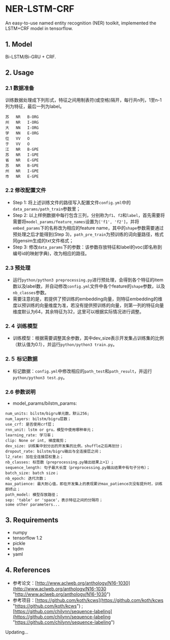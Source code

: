 # NER-LSTM-CRF
An easy-to-use named entity recognition (NER) toolkit, implemented the LSTM+CRF model in tensorflow.

## 1. Model
Bi-LSTM/Bi-GRU + CRF.

## 2. Usage
### 2.1 数据准备
训练数据处理成下列形式，特征之间用制表符(或空格)隔开，每行共n列，1至n-1列为特征，最后一列为label。

    苏   NR   B-ORG
    州   NR   I-ORG
    大   NN   I-ORG
    学   NN   E-ORG
    位   VV   O
    于   VV   O
    江   NR   B-GPE
    苏   NR   I-GPE
    省   NR   E-GPE
    苏   NR   B-GPE
    州   NR   I-GPE
    市   NR   E-GPE
### 2.2 修改配置文件
- Step 1: 将上述训练文件的路径写入配置文件`config.yml`中的`data_params/path_train`参数里；
- Step 2: 以上样例数据中每行包含三列，分别称为`f1`、`f2`和`label`，首先需要将需要将`model_params/feature_names`设置为`['f1', 'f2']`，并将`embed_params`下的名称改为相应的feature name，其中的`shape`参数需要通过预处理之后才能得到(Step 3)，`path_pre_train`为预训练的词向量路径，格式同gensim生成的txt文件格式；
- Step 3: 修改`data_params`下的参数：该参数存放特征和label的voc(即名称到编号id的映射字典)，改为相应的路径。

### 2.3 预处理
- 运行`python/python3 preprocessing.py`进行预处理，会得到各个特征的item数以及label数，并自动修改`config.yml`文件中各个feature的`shape`参数，以及`nb_classes`参数。
- 需要注意的是，若提供了预训练的embedding向量，则特征embedding的维度以预训练的向量维度为准，若没有提供预训练的向量，则第一列的特征向量维度默认为64，其余特征为32，这里可以根据实际情况进行调整。

### 2.４ 训练模型
- 训练模型：根据需要调整其余参数，其中dev_size表示开发集占训练集的比例（默认值为0.1），并运行`python/python3 train.py`。

### 2.５ 标记数据
- 标记数据：`config.yml`中修改相应的`path_test`和`path_result`，并运行`python/python3 test.py`。

### 2.6 参数说明
- model_params/bilstm_params:


```
num_units: bilstm/bigru单元数，默认256;
num_layers: bilstm/bigru层数；
use_crf: 是否使用crf层；
rnn_unit: lstm or gru，模型中使用哪种单元；
learning_rate: 学习率；
clip: None or int, 梯度裁剪；
dev_size: 训练集中划分出的开发集的比例，shuffle之后再划分；
dropout_rate: bilstm/bigru输出与全连接层之间；
l2_rate: 加在全连接层权重上；
nb_classes: 标签数（preprocessing.py输出结果上+1）;
sequence_length: 句子最大长度（preprocessing.py输出结果中有句子分布）；
batch_size: batch size；
nb_epoch: 迭代次数；
max_patience: 最大耐心值，即在开发集上的表现累计max_patience次没有提升时，训练即终止；
path_model: 模型存放路径；
sep: 'table' or 'space'，表示特征之间的分隔符；
some other parameters...
```

## 3. Requirements
- numpy
- tensorflow 1.2
- pickle
- tqdm
- yaml

## 4. References
- 参考论文：[http://www.aclweb.org/anthology/N16-1030](http://www.aclweb.org/anthology/N16-1030 "http://www.aclweb.org/anthology/N16-1030")
- 参考项目：[https://github.com/koth/kcws](https://github.com/koth/kcws "https://github.com/koth/kcws") ; [https://github.com/chilynn/sequence-labeling](https://github.com/chilynn/sequence-labeling "https://github.com/chilynn/sequence-labeling")

Updating...
